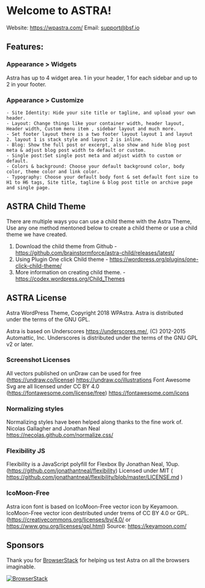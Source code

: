 # Welcome to ASTRA!
Website: https://wpastra.com/
Email: support@bsf.io

## Features:

### Appearance > Widgets
Astra has up to 4 widget area. 1 in your header, 1 for each sidebar and up to 2 in your footer.

### Appearance > Customize
	- Site Identity: Hide your site title or tagline, and upload your own header.
	- Layout: Change things like your container width, header layout, Header width, Custom menu item , sidebar layout and much more.
	- Set footer layout there is a two footer layout layout 1 and layout 2. layout 1 is stack style and layout 2 is inline.
	- Blog: Show the full post or excerpt, also show and hide blog post meta & adjust blog post width to default or custom.
	- Single post:Set single post meta and adjust width to custom or default.
	- Colors & background: Choose your default background color, body color, theme color and link color.
	- Typography: Choose your default body font & set default font size to H1 to H6 tags, Site title, tagline & blog post title on archive page and single page.

## ASTRA Child Theme

There are multiple ways you can use a child theme with the Astra Theme, Use any one method mentoned below to create a child theme or use a child theme we have created.

1. Download the child theme from Github - https://github.com/brainstormforce/astra-child/releases/latest/
2. Using Plugin One click Child theme - https://wordpress.org/plugins/one-click-child-theme/
3. More information on creating child theme. - https://codex.wordpress.org/Child_Themes

## ASTRA License
Astra WordPress Theme, Copyright 2018 WPAstra.
Astra is distributed under the terms of the GNU GPL.

Astra is based on Underscores https://underscores.me/, (C) 2012-2015 Automattic, Inc.
Underscores is distributed under the terms of the GNU GPL v2 or later.

### Screenshot Licenses
All vectors published on unDraw can be used for free (https://undraw.co/license)
https://undraw.co/illustrations
Font Awesome Svg are all licensed under CC BY 4.0 (https://fontawesome.com/license/free)
https://fontawesome.com/icons

### Normalizing styles
Normalizing styles have been helped along thanks to the fine work of.
Nicolas Gallagher and Jonathan Neal https://necolas.github.com/normalize.css/

### Flexibility JS
Flexibility is a JavaScript polyfill for Flexbox By Jonathan Neal, 10up. (https://github.com/jonathantneal/flexibility)
Licensed under MIT ( https://github.com/jonathantneal/flexibility/blob/master/LICENSE.md )

### IcoMoon-Free
Astra icon font is based on IcoMoon-Free vector icon by Keyamoon.
IcoMoon-Free vector icon destributed under trems of CC BY 4.0 or GPL. (https://creativecommons.org/licenses/by/4.0/ or https://www.gnu.org/licenses/gpl.html)
Source: https://keyamoon.com/

## Sponsors

Thank you for [BrowserStack](https://www.browserstack.com/) for helping us test Astra on all the browsers imaginable.

[![BrowserStack](https://raw.githubusercontent.com/brainstormforce/astra/master/.github/assets/browserstack-logo.png "BrowserStack")](https://www.browserstack.com/)